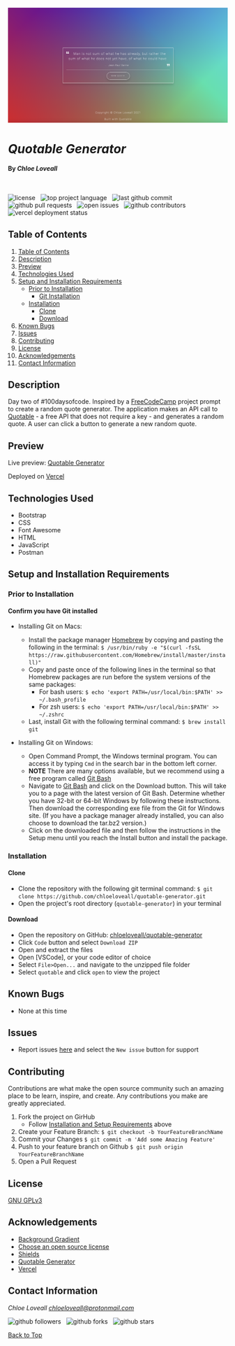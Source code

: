 ![project screenshot](assets/screenshot.png)

# _Quotable Generator_

#### By _**Chloe Loveall**_
<br>

![license](https://img.shields.io/github/license/chloeloveall/quotable-generator?color=blue&style=flat-square) &nbsp; ![top project language](https://img.shields.io/github/languages/top/chloeloveall/quotable-generator?style=flat-square) &nbsp; ![last github commit](https://img.shields.io/github/last-commit/chloeloveall/quotable-generator?style=flat-square) &nbsp; ![github pull requests](https://img.shields.io/github/issues-pr/chloeloveall/quotable-generator?style=flat-square) &nbsp; ![open issues](https://img.shields.io/github/issues-raw/chloeloveall/quotable-generator?style=flat-square) &nbsp; ![github contributors](https://img.shields.io/github/contributors/chloeloveall/quotable-generator?color=brightgreen&style=flat-square) &nbsp; ![vercel deployment status](https://img.shields.io/github/deployments/chloeloveall/quotable-generator/production?label=vercel&logo=vercel)

## Table of Contents

1. [Table of Contents](#table-of-contents)
2. [Description](#description)
3. [Preview](#preview)
4. [Technologies Used](#technologies-used)
5. [Setup and Installation Requirements](#setup-and-installation-requirements)
    * [Prior to Installation](#prior-to-installation)
      * [Git Installation](#confirm-you-have-git-installed)
    * [Installation](#installation)
      * [Clone](#clone)
      * [Download](#download)
6. [Known Bugs](#known-bugs)
7. [Issues](#issues)
8. [Contributing](#contributing)
9. [License](#license)
10. [Acknowledgements](#acknowledgements)
11. [Contact Information](#contact-information)

## Description

Day two of #100daysofcode. Inspired by a [FreeCodeCamp](https://www.freecodecamp.org/learn/front-end-libraries/front-end-libraries-projects/build-a-random-quote-machine) project prompt to create a random quote generator. The application makes an API call to [Quotable](https://github.com/lukePeavey/quotable) - a free API that does not require a key - and generates a random quote. A user can click a button to generate a new random quote.

## Preview

Live preview: [Quotable Generator](https://quotable-generator.vercel.app/)

Deployed on [Vercel](https://vercel.com)

## Technologies Used

* Bootstrap
* CSS
* Font Awesome
* HTML
* JavaScript
* Postman

## Setup and Installation Requirements

### Prior to Installation

#### Confirm you have Git installed

  * Installing Git on Macs:
    * Install the package manager [Homebrew](https://brew.sh/) by copying and pasting the following in the terminal: ```$ /usr/bin/ruby -e "$(curl -fsSL https://raw.githubusercontent.com/Homebrew/install/master/install)"```
    * Copy and paste once of the following lines in the terminal so that Homebrew packages are run before the system versions of the same packages:
      * For bash users: ```$ echo 'export PATH=/usr/local/bin:$PATH' >> ~/.bash_profile```
      * For zsh users: ```$ echo 'export PATH=/usr/local/bin:$PATH' >> ~/.zshrc```
    * Last, install Git with the following terminal command: ```$ brew install git```

  * Installing Git on Windows:
    * Open Command Prompt, the Windows terminal program. You can access it by typing ```Cmd``` in the search bar in the bottom left corner.
    * **NOTE** There are many options available, but we recommend using a free program called [Git Bash](https://gitforwindows.org/)
    * Navigate to [Git Bash](https://gitforwindows.org/) and click on the Download button. This will take you to a page with the latest version of Git Bash. Determine whether you have 32-bit or 64-bit Windows by following these instructions. Then download the corresponding exe file from the Git for Windows site. (If you have a package manager already installed, you can also choose to download the tar.bz2 version.)
    * Click on the downloaded file and then follow the instructions in the Setup menu until you reach the Install button and install the package.

### Installation

#### Clone

* Clone the repository with the following git terminal command: ```$ git clone https://github.com/chloeloveall/quotable-generator.git```
* Open the project's root directory (```quotable-generator```) in your terminal

#### Download

* Open the repository on GitHub: [chloeloveall/quotable-generator](https://github.com/chloeloveall/quotable-generator)
* Click ```Code``` button and select ```Download ZIP```
* Open and extract the files
* Open [VSCode], or your code editor of choice
* Select ```File>Open...``` and navigate to the unzipped file folder 
* Select ```quotable``` and click ```open``` to view the project

## Known Bugs

* None at this time

## Issues

* Report issues [here](https://github.com/chloeloveall/quotable-generator/issues) and select the ```New issue``` button for support

## Contributing

Contributions are what make the open source community such an amazing place to be learn, inspire, and create. Any contributions you make are greatly appreciated.

1. Fork the project on GirHub
    * Follow [Installation and Setup Requirements](#setup-and-installation-requirements) above
2. Create your Feature Branch: ```$ git checkout -b YourFeatureBranchName```
3. Commit your Changes ```$ git commit -m 'Add some Amazing Feature'```
4. Push to your feature branch on Github ```$ git push origin YourFeatureBranchName```
5. Open a Pull Request

## License

[GNU GPLv3](LICENSE.txt)

## Acknowledgements

* [Background Gradient](https://codepen.io/suez/pen/vAais)
* [Choose an open source license](https://choosealicense.com/)
* [Shields](https://shields.io/)
* [Quotable Generator](https://quotable-generator.vercel.app/)
* [Vercel](https://vercel.com)

## Contact Information

_Chloe Loveall <chloeloveall@protonmail.com>_

![github followers](https://img.shields.io/github/followers/chloeloveall?style=social) &nbsp; ![github forks](https://img.shields.io/github/forks/chloeloveall/quotable-generator?label=Forks&style=social) &nbsp; ![github stars](https://img.shields.io/github/stars/chloeloveall/quotable-generator?style=social)

[Back to Top](#table-of-contents)